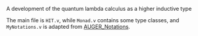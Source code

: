 A development of the quantum lambda calculus as a higher inductive type

The main file is `HIT.v`, while `Monad.v` contains some type classes, and
`MyNotations.v` is adapted from
[AUGER_Notations](https://coq.inria.fr/cocorico/AUGER_Notations).